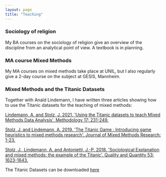 ```yaml
---
layout: page
title: "Teaching"
---
```


### Sociology of religion
My BA courses on the sociology of religion give an overview of the discipline from an analytical point of view. A textbook is 
in planning.

### MA course Mixed Methods
My MA courses on mixed methods take place at UNIL, but I also regularly give a 2-day course on the subject at GESIS, Mannheim.


### Mixed Methods and the Titanic Datasets
Together with Anaïd Lindemann, I have written three articles showing how to 
use the Titanic datasets for the teaching of mixed methods: 

[Lindemann, A. and Stolz, J. 2021. 'Using the Titanic datasets to teach Mixed Methods Data Analysis'. Methodology 17: 231-249.](assets/2021_TeachTitanic.pdf)

[Stolz, J. and Lindemann, A. 2019. 'The Titanic Game : Introducing game heuristics to mixed methods research'. Journal of Mixed Methods Research: 1-23.](assets/2020_TitanicGame.pdf)

[Stolz, J., Lindemann, A. and Antonietti, J.-P. 2018. 'Sociological Explanation and mixed methods: the example of the Titanic'. Quality and Quantity 53: 1623-1643.](assets/TitanicExplain.pdf)



The Titanic Datasets can be downloaded [here](https://sepia2.unil.ch/wp/mixedmethodstitanic/)

